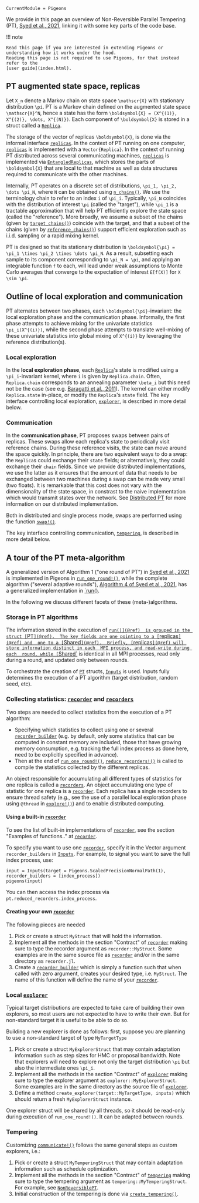 ```@meta
CurrentModule = Pigeons
```


We provide in this page an overview of Non-Reversible Parallel Tempering (PT), 
[Syed et al., 2021](https://rss.onlinelibrary.wiley.com/doi/10.1111/rssb.12464), 
linking it with some key parts of the code base. 

!!! note

    Read this page if you are interested in extending Pigeons or 
    understanding how it works under the hood. 
    Reading this page is not required to use Pigeons, for that instead refer to the 
    [user guide](index.html). 


## PT augmented state space, replicas

Let ``X_n`` denote a Markov chain on state space ``\mathscr{X}`` with stationary distribution
``\pi``. 
PT is a Markov chain defined on the augmented state space ``\mathscr{X}^N``, hence 
a state has the form ``\boldsymbol{X} = (X^{(1)}, X^{(2)}, \dots, X^{(N)})``. 
Each component of ``\boldsymbol{X}`` is stored in a struct called a
[`Replica`](@ref). 

The storage of the vector of replicas ``\boldsymbol{X}``, is done via the informal 
interface [`replicas`](@ref). In the context of PT running on one computer, 
[`replicas`](@ref) is implemented with a `Vector{Replica}`. In the context 
of running PT distributed across several communicating machines, [`replicas`](@ref) 
is implemented via [`EntangledReplicas`](@ref), which stores the parts of 
``\boldsymbol{X}`` that are local to that machine as well as data structures 
required to communicate with the other machines. 

Internally, PT operates on a discrete set of distributions, 
``\pi_1, \pi_2, \dots \pi_N``, where ``N`` can be obtained using [`n_chains()`](@ref). 
We use the terminology chain to refer to an index ``i`` of ``\pi_i``.
Typically, ``\pi_N`` coincides with the distribution of interest ``\pi`` (called the "target"), while 
``\pi_1`` is a tractable approximation that will help PT efficiently explore the 
state space (called the "reference"). 
More broadly, we assume a subset of the chains (given by [`target_chains()`](@ref)) coincide with the target, and that a subset of the chains (given by [`reference_chains()`](@ref)) support 
efficient exploration such as i.i.d. sampling or a rapid mixing kernel. 

PT is designed so that its stationary distribution is ``\boldsymbol{\pi} = \pi_1 \times \pi_2 \times \dots \pi_N``. 
As a result, subsetting each sample to its component corresponding to ``\pi_N = \pi``, 
and applying an integrable function ``f`` to each, will lead under weak assumptions 
to Monte Carlo averages that converge to the expectation of interest ``E[f(X)]`` for 
``X \sim \pi``.


## Outline of local exploration and communication

PT alternates between two phases, each ``\boldsymbol{\pi}``-invariant: the local 
exploration phase and the communication phase. Informally, the first phase attempts to achieve 
mixing for the univariate statistics ``\pi_i(X^{(i)})``, while the second phase attempts to 
translate well-mixing of these univariate statistics into global mixing of ``X^{(i)}`` by 
leveraging the reference distribution(s).

### Local exploration

In the **local exploration phase**,
each [`Replica`](@ref)'s state is modified using a ``\pi_i``-invariant kernel, 
where ``i`` is given by `Replica.chain`. Often, `Replica.chain` corresponds to 
an annealing parameter ``\beta_i`` but this need not be the case (see 
e.g. [Baragatti et al., 2011](https://arxiv.org/abs/1108.3423)).
The kernel can either modify `Replica.state` in-place, or modify the 
`Replica`'s `state` field. The key interface controlling local exploration, [`explorer`](@ref), is 
described in more detail below. 


### Communication

In the **communication phase**, PT proposes swaps between pairs of replicas. 
These swaps allow each replica's state to periodically visit reference chains. During these reference
visits, the state can move around the space quickly. 
In principle, there are two equivalent ways to do a swap: the `Replica`s could exchange 
their `state` fields; or alternatively, they could exchange their `chain` fields.
Since we provide distributed implementations, we use the latter as it ensures that 
the amount of data that needs to be exchanged between two machines during a swap 
can be made very small (two floats). 
It is remarkable that this cost does not vary with the dimensionality of the state space, 
in constrast to the naive implementation which would transmit states over the network.
See [Distributed PT](distributed.html) for more information on our distributed implementation.

Both in distributed and single process mode, 
swaps are performed using the function [`swap!()`](@ref). 

The key interface controlling communication, [`tempering`](@ref), is 
described in more detail below. 


## A tour of the PT meta-algorithm

A generalized version of Algorithm 1 ("one round of PT") in [Syed et al., 2021](https://rss.onlinelibrary.wiley.com/doi/10.1111/rssb.12464) 
is implemented in Pigeons in [`run_one_round!()`](@ref), 
while the complete algorithm ("several adaptive rounds"), 
[Algorithm 4 of Syed et al., 2021](https://rss.onlinelibrary.wiley.com/doi/10.1111/rssb.12464), 
has a generalized implementation in [`run()](@ref). 

In the following we discuss different facets of these (meta-)algorithms.


### Storage in PT algorithms

The information stored in the execution of [`run()](@ref) 
is grouped in the struct [`PT`](@ref). 
The key fields are one pointing to a [`replicas`](@ref) and 
one to a [`Shared`](@ref). 
Briefly, [`replicas`](@ref) will store information distinct in each 
MPI process, and read-write during each 
round, while [`Shared`](@ref) is identical in all MPI processes, read only during a round, and updated only between 
rounds. 

To orchestrate the creation of [`PT`](@ref) structs, [`Inputs`](@ref) is used. Inputs fully determines the execution of a 
PT algorithm (target distribution, random seed, etc). 


### Collecting statistics: [`recorder`](@ref) and [`recorders`](@ref)

Two steps are needed to collect statistics from the execution of a PT algorithm: 

- Specifying which statistics to collect using one or several [`recorder_builder`](@ref) 
    (e.g. by 
    default, only some statistics that can be computed in constant memory  are included, 
    those that have growing memory consumption, e.g. tracking the full 
    index process as done here, need to be explicitly specified in advance).
- Then at the end of [`run_one_round!()`](@ref), [`reduce_recorders!()`](@ref)
    is called to compile the statistics collected  by the different replicas.
    
An object responsible for accumulating all different types of statistics for 
one replica is called a  [`recorders`](@ref). An object accumulating one 
type of statistic for one replica is a [`recorder`](@ref). 
Each replica has a single recorders to ensure thread safety (e.g., see 
the use of a parallel local exploration phase using `@thread` in [`explore!()`](@ref)) and to enable distributed 
computing. 


#### Using a built-in [`recorder`](@ref) 

To see the list of built-in implementations of [`recorder`](@ref), see the section "Examples of functions.." at [`recorder`](@ref). 

To specify you want to use one [`recorder`](@ref), specify it in the Vector 
argument `recorder_builders` in [`Inputs`](@ref). For example, to signal you want 
to save the full index process, use:
```
input = Inputs(target = Pigeons.ScaledPrecisionNormalPath(1), recorder_builders = [index_process])
pigeons(input)
```
You can then access the index process via `pt.reduced_recorders.index_process`. 


#### Creating your own [`recorder`](@ref)

The following pieces are needed

1. Pick or create a struct `MyStruct` that will hold the information. 
2. Implement all the methods in the section "Contract" of [`recorder`](@ref) making sure to type the recorder argument as `recorder::MyStruct`. Some examples are in the same source file as [`recorder`](@ref) and/or in the same directory as `recorder.jl`.   
3. Create a [`recorder_builder`](@ref) which is simply a function such 
that when called with zero argument, creates your desired type, i.e. 
`MyStruct`. The name of this function will define the name of your [`recorder`](@ref).


### Local [`explorer`](@ref)

Typical target distributions are expected to take care of building 
their own explorers, so most users are not expected to have to 
write their own. But for non-standard target it is useful to be 
able to do so. 

Building a new explorer is done as follows: first, suppose you are planning to use a non-standard target of type `MyTargetType`

1. Pick or create a struct `MyExplorerStruct` that may contain adaptation 
    information such as step sizes for HMC or proposal bandwidth. 
    Note that explorers will need to explore not only the target 
    distribution ``\pi`` but also the intermediate ones ``\pi_i``.
2. Implement all the methods in the section "Contract" of [`explorer`](@ref) making sure to type the explorer argument as `explorer::MyExplorerStruct`. Some examples are in the same directory as the source file of [`explorer`](@ref).  
3. Define a method `create_explorer(target::MyTargetType, inputs)` which 
    should return a fresh `MyExplorerStruct` instance. 

One explorer struct will be shared by all threads, so it should be 
read-only during execution of `run_one_round!()`. 
It can be adapted between rounds. 


### Tempering 

Customizing [`communicate!()`](@ref) follows the same general steps as custom explorers, i.e.:

1. Pick or create a struct `MyTemperingStruct` that may contain adaptation 
    information such as schedule optimization. 
2. Implement all the methods in the section "Contract" of [`tempering`](@ref) making sure to type the tempering argument as `tempering::MyTemperingStruct`. For example, see [`NonReversiblePT`](@ref). 
3. Initial construction of the tempering is done via  [`create_tempering()`](@ref).

